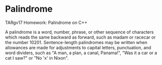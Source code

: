 # Palindrome
TARgv17 Homework: Palindrome on C++

A palindrome is a word, number, phrase, or other sequence of characters which reads the same backward as forward, such as madam or racecar or the number 10201. Sentence-length palindromes may be written when allowances are made for adjustments to capital letters, punctuation, and word dividers, such as "A man, a plan, a canal, Panama!", "Was it a car or a cat I saw?" or "No 'x' in Nixon". 
